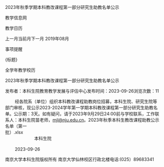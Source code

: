 






2023年秋季学期本科教改课程第一部分研究生助教名单公示





























教学信息网







































教学日历



上一月当前月下一月
2019年08月





事项提醒


{标题}


全学年教学校历
























2023年秋季学期本科教改课程第一部分研究生助教名单公示

发布者：本科生院教育教学发展与评估中心发布时间：2023-09-26浏览次数：11

        经各院系（单位）组织本科教改课程助教岗位招募，本科生院、研究生院等部门审核，现公示2023-2024学年第一学期本科教改课程第一部分研究生助教名单。公示期：3天。如有疑问，请于2023年9月29日24:00前与学校联系，工作联系人：本科生院苗老师，mjl@nju.edu.cn。2023年秋季本科生教改课程助教公示名单（第一批）.xlsx                                                                                                                                         本科生院                                                                                                                                          2023-09-26

















南京大学本科生院版权所有
南京大学仙林校区行政北楼电话:(025）89683341






















